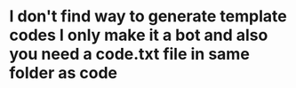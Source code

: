 # I don't find way to generate template codes I only make it a bot and also you need a code.txt file in same folder as code
